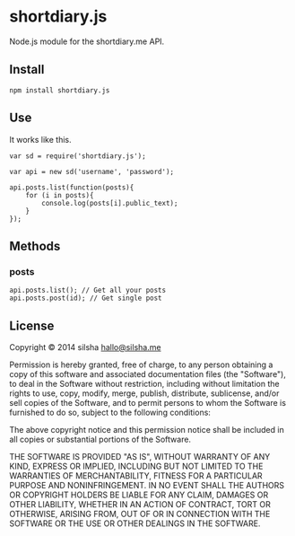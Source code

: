# shortdiary.js

Node.js module for the shortdiary.me API. 

## Install

    npm install shortdiary.js

## Use

It works like this.

    var sd = require('shortdiary.js');

    var api = new sd('username', 'password');

    api.posts.list(function(posts){
        for (i in posts){
            console.log(posts[i].public_text);
        }
    });

## Methods

### posts
    api.posts.list(); // Get all your posts
    api.posts.post(id); // Get single post
## License

Copyright © 2014 silsha <hallo@silsha.me>

Permission is hereby granted, free of charge, to any person obtaining a copy
of this software and associated documentation files (the "Software"), to deal
in the Software without restriction, including without limitation the rights
to use, copy, modify, merge, publish, distribute, sublicense, and/or sell
copies of the Software, and to permit persons to whom the Software is
furnished to do so, subject to the following conditions:

The above copyright notice and this permission notice shall be included in
all copies or substantial portions of the Software.

THE SOFTWARE IS PROVIDED "AS IS", WITHOUT WARRANTY OF ANY KIND, EXPRESS OR
IMPLIED, INCLUDING BUT NOT LIMITED TO THE WARRANTIES OF MERCHANTABILITY,
FITNESS FOR A PARTICULAR PURPOSE AND NONINFRINGEMENT. IN NO EVENT SHALL THE
AUTHORS OR COPYRIGHT HOLDERS BE LIABLE FOR ANY CLAIM, DAMAGES OR OTHER
LIABILITY, WHETHER IN AN ACTION OF CONTRACT, TORT OR OTHERWISE, ARISING FROM,
OUT OF OR IN CONNECTION WITH THE SOFTWARE OR THE USE OR OTHER DEALINGS IN
THE SOFTWARE.
